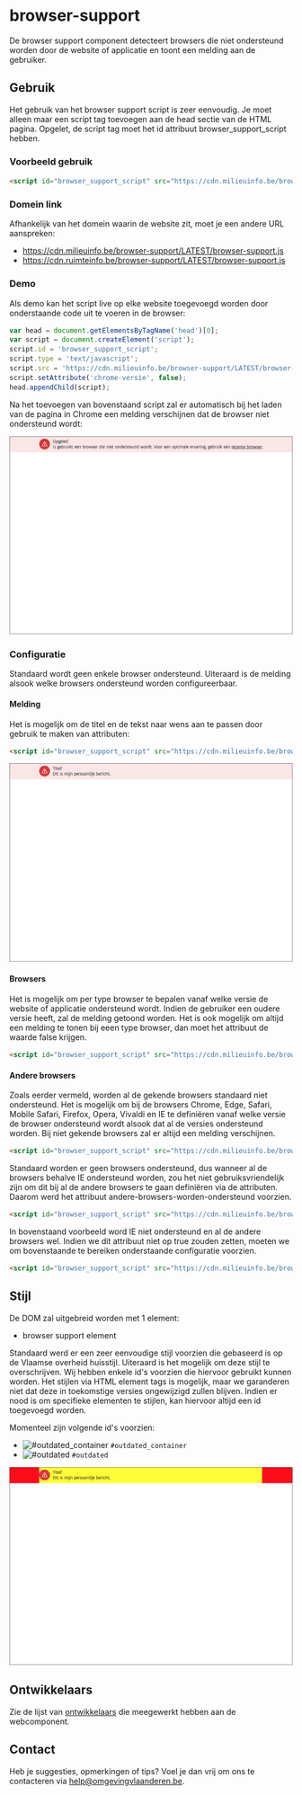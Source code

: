 # browser-support

De browser support component detecteert browsers die niet ondersteund worden door de website of applicatie en toont een melding aan de gebruiker.

## Gebruik

Het gebruik van het browser support script is zeer eenvoudig. Je moet alleen maar een script tag toevoegen aan de head sectie van de HTML pagina. Opgelet, de script tag moet het id attribuut browser_support_script hebben.

### Voorbeeld gebruik

```html
<script id="browser_support_script" src="https://cdn.milieuinfo.be/browser-support/LATEST/browser-support.js"></script>
```

### Domein link
Afhankelijk van het domein waarin de website zit, moet je een andere URL aanspreken:
- https://cdn.milieuinfo.be/browser-support/LATEST/browser-support.js
- https://cdn.ruimteinfo.be/browser-support/LATEST/browser-support.js

### Demo
Als demo kan het script live op elke website toegevoegd worden door onderstaande code uit te voeren in de browser:

```javascript
var head = document.getElementsByTagName('head')[0];
var script = document.createElement('script');
script.id = 'browser_support_script';
script.type = 'text/javascript';
script.src = 'https://cdn.milieuinfo.be/browser-support/LATEST/browser-support.js';
script.setAttribute('chrome-versie', false);
head.appendChild(script);
```

Na het toevoegen van bovenstaand script zal er automatisch bij het laden van de pagina in Chrome een melding verschijnen dat de browser niet ondersteund wordt:

![Alt text](https://github.com/milieuinfo/browser-support/blob/master/img/readme1.png?raw=true "Browser support voorbeeld")

### Configuratie

Standaard wordt geen enkele browser ondersteund. Uiteraard is de melding alsook welke browsers ondersteund worden configureerbaar.

#### Melding

Het is mogelijk om de titel en de tekst naar wens aan te passen door gebruik te maken van attributen:

```html
<script id="browser_support_script" src="https://cdn.milieuinfo.be/browser-support/LATEST/browser-support.js" titel="Titel!" bericht="Bericht!"></script>
```

![Alt text](https://github.com/milieuinfo/browser-support/blob/master/img/readme2.png?raw=true "Browser support tekst voorbeeld")

#### Browsers

Het is mogelijk om per type browser te bepalen vanaf welke versie de website of applicatie ondersteund wordt. Indien de gebruiker een oudere versie heeft, zal de melding getoond worden. Het is ook mogelijk om altijd een melding te tonen bij eeen type browser, dan moet het attribuut de waarde false krijgen.

```html
<script id="browser_support_script" src="https://cdn.milieuinfo.be/browser-support/LATEST/browser-support.js" chrome-versie="71" ie-versie="false"></script>
```

#### Andere browsers

Zoals eerder vermeld, worden al de gekende browsers standaard niet ondersteund. Het is mogelijk om bij de browsers Chrome, Edge, Safari, Mobile Safari, Firefox, Opera, Vivaldi en IE te definiëren vanaf welke versie de browser ondersteund wordt alsook dat al de versies ondersteund worden. Bij niet gekende browsers zal er altijd een melding verschijnen.

```html
<script id="browser_support_script" src="https://cdn.milieuinfo.be/browser-support/LATEST/browser-support.js" chrome-versie="71" firefox-versie="true" ie-versie="false"></script>
```

Standaard worden er geen browsers ondersteund, dus wanneer al de browsers behalve IE ondersteund worden, zou het niet gebruiksvriendelijk zijn om dit bij al de andere browsers te gaan definiëren via de attributen. Daarom werd het attribuut andere-browsers-worden-ondersteund voorzien.

```html
<script id="browser_support_script" src="https://cdn.milieuinfo.be/browser-support/LATEST/browser-support.js" ie-versie="false" andere-browsers-worden-onderteund></script>
```

In bovenstaand voorbeeld word IE niet ondersteund en al de andere browsers wel. Indien we dit attribuut niet op true zouden zetten, moeten we om bovenstaande te bereiken onderstaande configuratie voorzien.

```html
<script id="browser_support_script" src="https://cdn.milieuinfo.be/browser-support/LATEST/browser-support.js" chrome-versie="true" edge-versie="true" safari-versie="true" mobile-safari-versie="true" firefox-versie="true" operat-versie="true" vivaldi-versie="true" ie-versie="false"></script>
```

## Stijl

De DOM zal uitgebreid worden met 1 element:
* browser support element

Standaard werd er een zeer eenvoudige stijl voorzien die gebaseerd is op de Vlaamse overheid huisstijl. Uiteraard is het mogelijk om deze stijl te overschrijven. Wij hebben enkele id's voorzien die hiervoor gebruikt kunnen worden. Het stijlen via HTML element tags is mogelijk, maar we garanderen niet dat deze in toekomstige versies ongewijzigd zullen blijven. Indien er nood is om specifieke elementen te stijlen, kan hiervoor altijd een id toegevoegd worden.

Momenteel zijn volgende id's voorzien:
* ![#outdated_container](https://placehold.it/15/fc0d1c/000000?text=+) `#outdated_container`
* ![#outdated](https://placehold.it/15/fffd38/000000?text=+) `#outdated`

![Alt text](https://github.com/milieuinfo/browser-support/blob/master/img/readme3.png?raw=true "Browser support tekst HTML id")

## Ontwikkelaars

Zie de lijst van [ontwikkelaars](https://github.com/milieuinfo/browser-support/graphs/contributors) die meegewerkt hebben aan de webcomponent.

## Contact

Heb je suggesties, opmerkingen of tips? Voel je dan vrij om ons te contacteren via help@omgevingvlaanderen.be.